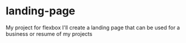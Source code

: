 # landing-page
My project for flexbox
I'll create a landing page that can be used for a business or resume of my projects